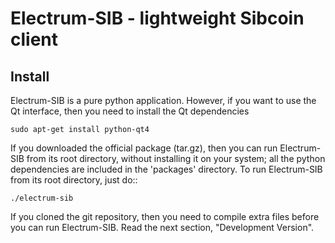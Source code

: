 # Electrum-SIB - lightweight Sibcoin client

## Install

Electrum-SIB is a pure python application. However, if you want to use the
Qt interface, then you need to install the Qt dependencies

`sudo apt-get install python-qt4`

If you downloaded the official package (tar.gz), then you can run
Electrum-SIB from its root directory, without installing it on your
system; all the python dependencies are included in the 'packages'
directory. To run Electrum-SIB from its root directory, just do::

    ./electrum-sib

If you cloned the git repository, then you need to compile extra files
before you can run Electrum-SIB. Read the next section, "Development
Version".